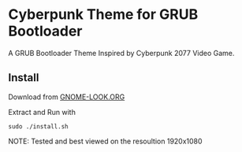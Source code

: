 # Cyberpunk Theme for GRUB Bootloader
A GRUB Bootloader Theme Inspired by Cyberpunk 2077 Video Game.

## Install

Download from [GNOME-LOOK.ORG](https://www.gnome-look.org/p/1429443/)

Extract and Run with

```shell
sudo ./install.sh
```

NOTE: Tested and best viewed on the resoultion 1920x1080
